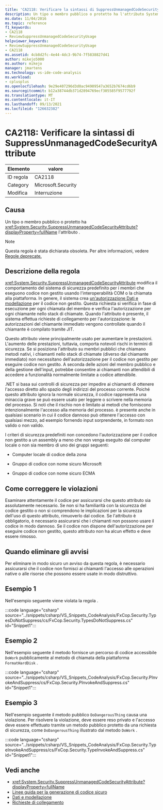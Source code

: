 ```yaml
---
title: 'CA2118: Verificare la sintassi di SuppressUnmanagedCodeSecurityAttribute'
description: Un tipo o membro pubblico o protetto ha l'attributo System.Security.SuppressUnmanagedCodeSecurityAttribute.
ms.date: 11/04/2016
ms.topic: reference
f1_keywords:
- CA2118
- ReviewSuppressUnmanagedCodeSecurityUsage
helpviewer_keywords:
- ReviewSuppressUnmanagedCodeSecurityUsage
- CA2118
ms.assetid: 4cb8d2fc-4e44-4dc3-9b74-7f5838827d41
author: mikejo5000
ms.author: mikejo
manager: jmartens
ms.technology: vs-ide-code-analysis
ms.workload:
- cplusplus
ms.openlocfilehash: 9e29e407296d3d0ac94909547a3652b7674cd6b9
ms.sourcegitcommit: b12a38744db371d2894769ecf305585f9577792f
ms.translationtype: MT
ms.contentlocale: it-IT
ms.lasthandoff: 09/13/2021
ms.locfileid: "126632382"
---
```

# <a name="ca2118-review-suppressunmanagedcodesecurityattribute-usage"></a>CA2118: Verificare la sintassi di SuppressUnmanagedCodeSecurityAttribute

|Elemento|valore|
|-|-|
|ID regola|CA2118|
|Category|Microsoft.Security|
|Modifica|Interruzione|

## <a name="cause"></a>Causa
Un tipo o membro pubblico o protetto ha <xref:System.Security.SuppressUnmanagedCodeSecurityAttribute?displayProperty=fullName> l'attributo .

> [!NOTE]
> Questa regola è stata dichiarata obsoleta. Per altre informazioni, vedere [Regole deprecate.](fxcop-unported-deprecated-rules.md)

## <a name="rule-description"></a>Descrizione della regola

<xref:System.Security.SuppressUnmanagedCodeSecurityAttribute> modifica il comportamento del sistema di sicurezza predefinito per i membri che eseguono codice non gestito usando l'interoperabilità COM o la chiamata alla piattaforma. In genere, il sistema crea [un'autorizzazione Dati e modellazione](/dotnet/framework/data/index) per il codice non gestito. Questa richiesta si verifica in fase di esecuzione per ogni chiamata del membro e verifica l'autorizzazione per ogni chiamante nello stack di chiamate. Quando l'attributo è presente, [](/dotnet/framework/misc/link-demands) il sistema effettua richieste di collegamento per l'autorizzazione: le autorizzazioni del chiamante immediato vengono controllate quando il chiamante è compilato tramite JIT.

Questo attributo viene principalmente usato per aumentare le prestazioni. L'aumento delle prestazioni, tuttavia, comporta notevoli rischi in termini di sicurezza. Se si posiziona l'attributo su membri pubblici che chiamano metodi nativi, i chiamanti nello stack di chiamate (diverso dal chiamante immediato) non necessitano dell'autorizzazione per il codice non gestito per eseguire codice non gestito. A seconda delle azioni del membro pubblico e della gestione dell'input, potrebbe consentire ai chiamanti non attendibili di accedere a funzionalità normalmente limitate a codice attendibile.

.NET si basa sui controlli di sicurezza per impedire ai chiamanti di ottenere l'accesso diretto allo spazio degli indirizzi del processo corrente. Poiché questo attributo ignora la normale sicurezza, il codice rappresenta una minaccia grave se può essere usato per leggere o scrivere nella memoria del processo. Si noti che il rischio non è limitato ai metodi che forniscono intenzionalmente l'accesso alla memoria del processo. è presente anche in qualsiasi scenario in cui il codice dannoso può ottenere l'accesso con qualsiasi mezzo, ad esempio fornendo input sorprendente, in formato non valido o non valido.

I criteri di sicurezza predefiniti non concedono l'autorizzazione per il codice non gestito a un assembly a meno che non venga eseguito dal computer locale o non sia membro di uno dei gruppi seguenti:

- Computer locale di codice della zona

- Gruppo di codice con nome sicuro Microsoft

- Gruppo di codice con nome sicuro ECMA

## <a name="how-to-fix-violations"></a>Come correggere le violazioni

Esaminare attentamente il codice per assicurarsi che questo attributo sia assolutamente necessario. Se non si ha familiarità con la sicurezza del codice gestito o non si comprendono le implicazioni per la sicurezza dell'uso di questo attributo, rimuoverlo dal codice. Se l'attributo è obbligatorio, è necessario assicurarsi che i chiamanti non possono usare il codice in modo dannoso. Se il codice non dispone dell'autorizzazione per eseguire codice non gestito, questo attributo non ha alcun effetto e deve essere rimosso.

## <a name="when-to-suppress-warnings"></a>Quando eliminare gli avvisi

Per eliminare in modo sicuro un avviso da questa regola, è necessario assicurarsi che il codice non fornisci ai chiamanti l'accesso alle operazioni native o alle risorse che possono essere usate in modo distruttivo.

## <a name="example-1"></a>Esempio 1

Nell'esempio seguente viene violata la regola .

:::code language="csharp" source="../snippets/csharp/VS_Snippets_CodeAnalysis/FxCop.Security.TypesDoNotSuppress/cs/FxCop.Security.TypesDoNotSuppress.cs" id="Snippet1":::

## <a name="example-2"></a>Esempio 2

Nell'esempio seguente il metodo fornisce un percorso di codice accessibile `DoWork` pubblicamente al metodo di chiamata della piattaforma `FormatHardDisk` .

:::code language="csharp" source="../snippets/csharp/VS_Snippets_CodeAnalysis/FxCop.Security.PInvokeAndSuppress/cs/FxCop.Security.PInvokeAndSuppress.cs" id="Snippet1":::

## <a name="example-3"></a>Esempio 3

Nell'esempio seguente il metodo pubblico `DoDangerousThing` causa una violazione. Per risolvere la violazione, deve essere reso privato e l'accesso deve essere effettuato tramite un metodo pubblico protetto da una richiesta di sicurezza, come `DoDangerousThing` illustrato dal metodo `DoWork` .

:::code language="csharp" source="../snippets/csharp/VS_Snippets_CodeAnalysis/FxCop.Security.TypeInvokeAndSuppress/cs/FxCop.Security.TypeInvokeAndSuppress.cs" id="Snippet1":::

## <a name="see-also"></a>Vedi anche

- <xref:System.Security.SuppressUnmanagedCodeSecurityAttribute?displayProperty=fullName>
- [Linee guida per la generazione di codice sicuro](/dotnet/standard/security/secure-coding-guidelines)
- [Dati e modellazione](/dotnet/framework/data/index)
- [Richieste di collegamento](/dotnet/framework/misc/link-demands)
